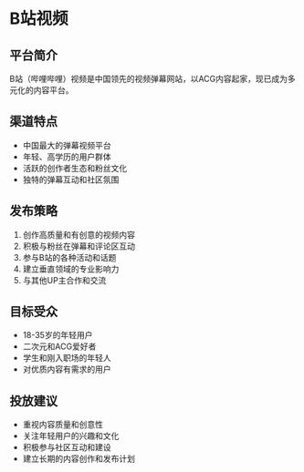 # B站视频

## 平台简介
B站（哔哩哔哩）视频是中国领先的视频弹幕网站，以ACG内容起家，现已成为多元化的内容平台。

## 渠道特点
- 中国最大的弹幕视频平台
- 年轻、高学历的用户群体
- 活跃的创作者生态和粉丝文化
- 独特的弹幕互动和社区氛围

## 发布策略
1. 创作高质量和有创意的视频内容
2. 积极与粉丝在弹幕和评论区互动
3. 参与B站的各种活动和话题
4. 建立垂直领域的专业影响力
5. 与其他UP主合作和交流

## 目标受众
- 18-35岁的年轻用户
- 二次元和ACG爱好者
- 学生和刚入职场的年轻人
- 对优质内容有需求的用户

## 投放建议
- 重视内容质量和创意性
- 关注年轻用户的兴趣和文化
- 积极参与社区互动和建设
- 建立长期的内容创作和发布计划
